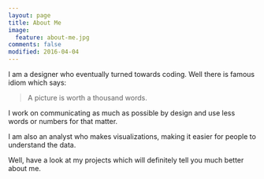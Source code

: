 ```yaml
---
layout: page
title: About Me
image:
  feature: about-me.jpg
comments: false
modified: 2016-04-04
---
```

I am a designer who eventually turned towards coding. Well there is famous idiom which says:
> A picture is worth a thousand words.

I work on communicating as much as possible by design and use less words or numbers for that matter.

I am also an analyst who makes visualizations, making it easier for people to understand the data.

Well, have a look at my projects which will definitely tell you much better about me.

